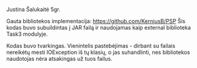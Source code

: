 Justina Šalukaitė 5gr.

Gauta bibliotekos implementacija: https://github.com/KerniusB/PSP
Šis kodas buvo subuildintas į JAR failą ir naudojamas kaip external biblioteka Task3 modulyje.

Kodas buvo tvarkingas. Vienintelis pastebėjimas - dirbant su failais nereikėtų mesti IOException iš tų klasių, o jas suhandlinti, nes bibliotekos naudotojas nėra atsakingas už tuos failus.
